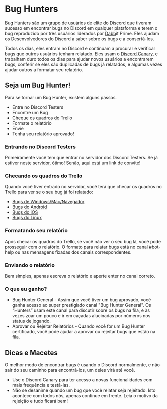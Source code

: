 <!-- TITLE: Português - Bug Hunters -->
<!-- SUBTITLE: Ajudando os Desenvolvedores do Discord a gerenciar Relatórios de Bug e consertar Bugs. -->
# Bug Hunters
Bug Hunters são um grupo de usuários de elite do Discord que tiveram sucesso em encontrar bugs no Discord em qualquer plataforma e terem o bug reproduzido por três usuários liderados por [Dabb](https://cdn.discordapp.com/attachments/309775070065328131/316330589634560020/DabbitDab.gif)it Prime. Eles ajudam os Desenvolvedores do Discord a saber sobre os bugs e a consertá-los.
 
Todos os dias, eles entram no Discord e continuam a procurar e verificar bugs que outros usuários tenham relatado. Eles usam o [Discord Canary](/pt/canary), e trabalham duro todos os dias para ajudar novos usuários a encontrarem bugs, conferir se eles são duplicadas de bugs já relatados, e algumas vezes ajudar outros a formatar seu relatório.
## Seja um Bug Hunter!
Para se tornar um Bug Hunter, existem alguns passos.
 
* Entre no Discord Testers
* Encontre um Bug
* Cheque os quadros do Trello
* Formate o relatório
* Envie
* Tenha seu relatório aprovado!
### Entrando no Discord Testers
Primeiramente você tem que entrar no servidor dos Discord Testers. Se já estiver neste servidor, ótimo! Senão, [aqui](http://discord.gg/discord-testers) está um link de convite!
### Checando os quadros do Trello
Quando você tiver entrado no servidor, você terá que checar os quadros no Trello para ver se o seu bug já foi relatado:
* [Bugs de Windows/Mac/Navegador](https://trello.com/b/AExxR9lU/canary-bugs)
* [Bugs do Android](https://trello.com/b/Vqrkz3KO/android-beta-bugs)
* [Bugs do iOS](https://trello.com/b/vLPlnX60/ios-testflight-bugs)
* [Bugs do Linux](https://trello.com/b/UyU76Esh/linux-bugs)
### Formatando seu relatório
Após checar os quadros do Trello, se você não ver o seu bug lá, você pode prosseguir com o relatório. O formato para relatar bugs está no canal #bot-help ou nas mensagens fixadas dos canais correspondentes.
### Enviando o relatório
Bem simples, apenas escreva o relatório e aperte enter no canal correto.
### O que eu ganho?
* Bug Hunter General - Assim que você tiver um bug aprovado, você ganha acesso ao super prestigiado canal "Bug Hunter General". Os “Hunters” usam este canal para discutir sobre os bugs na fila, e às vezes zoar um pouco e ir em caçadas alucinadas por números nos status de jogando.
* Aprovar ou Rejeitar Relatórios - Quando você for um Bug Hunter certificado, você pode ajudar a aprovar ou rejeitar bugs que estão na fila.
## Dicas e Macetes
O melhor modo de encontrar bugs é usando o Discord normalmente, e não sair do seu caminho para encontrá-los, um deles virá até você.
* Use o Discord Canary para ter acesso a novas funcionalidades com mais frequência e testá-las.
* Não se desanime quando um bug que você relatar seja rejeitado. Isto acontece com todos nós, apenas continue em frente. Leia o motivo da rejeição e tudo ficará bem!
